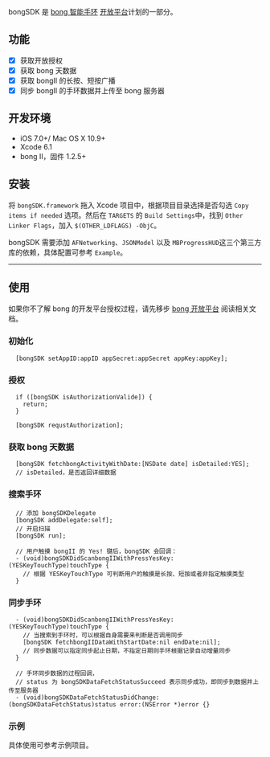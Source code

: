 bongSDK 是 [bong 智能手环](http://bong.cn) [开放平台](http://bong.cn/share/)计划的一部分。

## 功能

- [x] 获取开放授权
- [x] 获取 bong 天数据
- [x] 获取 bongII 的长按、短按广播 
- [x] 同步 bongII 的手环数据并上传至 bong 服务器

## 开发环境

* iOS 7.0+/ Mac OS X 10.9+
* Xcode 6.1
* bong II，固件 1.2.5+

## 安装

将 `bongSDK.framework` 拖入 Xcode 项目中，根据项目目录选择是否勾选 `Copy items if needed` 选项。然后在 `TARGETS` 的 `Build Settings`中，找到 `Other Linker Flags`，加入 `$(OTHER_LDFLAGS) -ObjC`。

bongSDK 需要添加 `AFNetworking`、`JSONModel` 以及 `MBProgressHUD`这三个第三方库的依赖，具体配置可参考 `Example`。

---

## 使用

如果你不了解 bong 的开发平台授权过程，请先移步 [bong 开放平台](https://github.com/Ginshell/bongOpenPlatform/) 阅读相关文档。

### 初始化
```Obj-C
  [bongSDK setAppID:appID appSecret:appSecret appKey:appKey];
```

### 授权

```Obj-C
  if ([bongSDK isAuthorizationValide]) {
    return;
  }
  
  [bongSDK requstAuthorization];
```

### 获取 bong 天数据

```Obj-C
  [bongSDK fetchbongActivityWithDate:[NSDate date] isDetailed:YES];
  // isDetailed，是否返回详细数据
```

### 搜索手环
```Objc-C
  // 添加 bongSDKDelegate
  [bongSDK addDelegate:self];
  // 开启扫描
  [bongSDK run];

  // 用户触摸 bongII 的 Yes! 键后，bongSDK 会回调：
  - (void)bongSDKDidScanbongIIWithPressYesKey:(YESKeyTouchType)touchType {
    // 根据 YESKeyTouchType 可判断用户的触摸是长按、短按或者非指定触摸类型  
  }
```

### 同步手环
```Obj-C
  - (void)bongSDKDidScanbongIIWithPressYesKey:(YESKeyTouchType)touchType {
    // 当搜索到手环时，可以根据自身需要来判断是否调用同步
    [bongSDK fetchbongIIDataWithStartDate:nil endDate:nil];
    // 同步数据可以指定同步起止日期，不指定日期则手环根据记录自动增量同步
  }

  // 手环同步数据的过程回调，
  // status 为 bongSDKDataFetchStatusSucceed 表示同步成功，即同步到数据并上传至服务器
  - (void)bongSDKDataFetchStatusDidChange:(bongSDKDataFetchStatus)status error:(NSError *)error {}
```

### 示例

具体使用可参考示例项目。